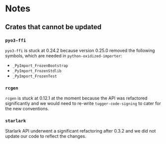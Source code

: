 # Notes

## Crates that cannot be updated

### `pyo3-ffi`

`pyo3-ffi` is stuck at 0.24.2 because version 0.25.0 removed the following
symbols, which are needed in `python-oxidized-importer`:

* `_PyImport_FrozenBootstrap`
* `_PyImport_FrozenStdlib`
* `_PyImport_FrozenTest`

### `rcgen`

`rcgen` is stuck at 0.12.1 at the moment because the API was refactored
significantly and we would need to re-write `tugger-code-signing` to
cater for the new conventions.

### `starlark`

Starlark API underwent a significant refactoring after 0.3.2 and we did
not update our code to reflect the changes.

